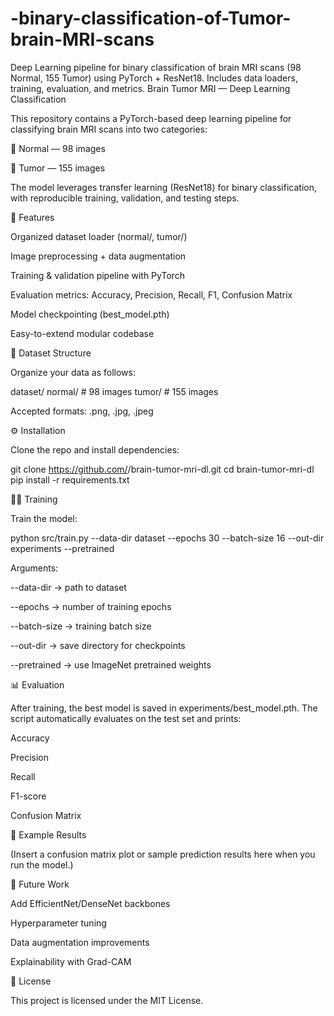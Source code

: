 # -binary-classification-of-Tumor-brain-MRI-scans
Deep Learning pipeline for binary classification of brain MRI scans (98 Normal, 155 Tumor) using PyTorch + ResNet18. Includes data loaders, training, evaluation, and metrics.
Brain Tumor MRI — Deep Learning Classification

This repository contains a PyTorch-based deep learning pipeline for classifying brain MRI scans into two categories:

🧠 Normal — 98 images

🎯 Tumor — 155 images

The model leverages transfer learning (ResNet18) for binary classification, with reproducible training, validation, and testing steps.

🚀 Features

Organized dataset loader (normal/, tumor/)

Image preprocessing + data augmentation

Training & validation pipeline with PyTorch

Evaluation metrics: Accuracy, Precision, Recall, F1, Confusion Matrix

Model checkpointing (best_model.pth)

Easy-to-extend modular codebase

📂 Dataset Structure

Organize your data as follows:

dataset/
   normal/    # 98 images
   tumor/     # 155 images


Accepted formats: .png, .jpg, .jpeg

⚙️ Installation

Clone the repo and install dependencies:

git clone https://github.com/<your-username>/brain-tumor-mri-dl.git
cd brain-tumor-mri-dl
pip install -r requirements.txt

🏃‍♀️ Training

Train the model:

python src/train.py --data-dir dataset --epochs 30 --batch-size 16 --out-dir experiments --pretrained


Arguments:

--data-dir → path to dataset

--epochs → number of training epochs

--batch-size → training batch size

--out-dir → save directory for checkpoints

--pretrained → use ImageNet pretrained weights

📊 Evaluation

After training, the best model is saved in experiments/best_model.pth.
The script automatically evaluates on the test set and prints:

Accuracy

Precision

Recall

F1-score

Confusion Matrix

🧩 Example Results

(Insert a confusion matrix plot or sample prediction results here when you run the model.)

🔧 Future Work

Add EfficientNet/DenseNet backbones

Hyperparameter tuning

Data augmentation improvements

Explainability with Grad-CAM

📜 License

This project is licensed under the MIT License.
